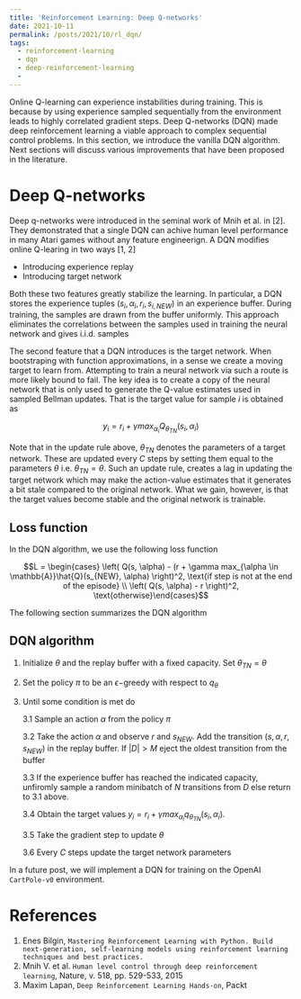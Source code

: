 ```yaml
---
title: 'Reinforcement Learning: Deep Q-networks'
date: 2021-10-11
permalink: /posts/2021/10/rl_dqn/
tags:
  - reinforcement-learning
  - dqn
  - deep-reinforcement-learning
  - 
---
```


Online Q-learning can experience instabilities during training. This is because by using experience sampled sequentially from the environment leads to highly correlated gradient steps. Deep Q-networks (DQN) made deep reinforcement learning a viable approach to complex sequential control problems.  In this section, we introduce the vanilla DQN algorithm. Next sections will discuss various improvements that have been proposed in the literature.


Deep Q-networks
======

Deep q-networks were introduced in the seminal work of Mnih et al. in [2]. They demonstrated that a single DQN can achive human level performance in many Atari games without any feature engineerign. A DQN modifies online Q-learing in two ways [1, 2]

- Introducing experience replay
- Introducing target network

Both these two features greatly stabilize the learning.  In particular, a DQN stores the experience tuples $(s_i, \alpha_i, r_i, s_{i, NEW})$ in an experience buffer. During training, the  samples are drawn from the buffer uniformly. This approach eliminates the correlations between the samples used in training the neural network and gives i.i.d. samples

The second feature that a DQN introduces is the target network. When bootstraping with function approximations, in a sense we create a moving target to learn from. Attempting to train a neural network via such a route is more likely bound to fail. The key idea is to create a copy of the neural network that is only used to generate the Q-value estimates used in sampled Bellman updates. That is the target value for sample $i$ is obtained as 

$$y_i = r_i + \gamma max_{\alpha_i} Q_{\theta_{TN}}(s_i, \alpha_i)$$

Note that in the update rule above, $\theta_{TN}$ denotes the parameters of a target network. These are updated every $C$ steps by setting them equal to the parameters $\theta$ i.e. $\theta_{TN} = \theta$. Such an update rule, creates a lag in updating the target network which may make the action-value estimates that it generates a bit stale compared to the original network. What we gain, however, is that the target values become stable and the original network is trainable.

Loss function
------

In the DQN algorithm, we use the following loss function

$$L = \begin{cases} \left( Q(s, \alpha) - (r + \gamma max_{\alpha \in \mathbb{A}}\hat{Q}(s_{NEW}, \alpha) \right)^2, \text{if step is not at the end of the episode} \\ \left( Q(s, \alpha) - r \right)^2, \text{otherwise}\end{cases}$$

The following section summarizes the DQN algorithm

DQN algorithm
------

1. Initialize $\theta$ and the replay buffer with a fixed capacity. Set $\theta_{TN}= \theta$
2. Set the policy $\pi$ to be an $\epsilon-$greedy with respect to $q_{\theta}$
3. Until some condition is met do

    3.1 Sample an action $\alpha$ from the policy $\pi$
    
    3.2 Take the action $\alpha$ and observe $r$ and $s_{NEW}$. Add the transition $(s, \alpha, r, s_{ NEW})$ in the replay buffer. If $|D|>M$ eject the oldest transition from the buffer
    
    3.3 If the experience buffer has reached the indicated capacity, unfiromly sample a random minibatch of $N$ transitions from $D$ else return to 3.1 above.
    
    3.4 Obtain the target values $y_i = r_i + \gamma max_{\alpha_i} q_{\theta_{TN}}(s_i, \alpha_i)$. 
    
    3.5 Take the gradient step to update $\theta$
    
    3.6 Every $C$ steps update the target network parameters

In a future post, we will implement a DQN for training on the OpenAI ```CartPole-v0``` environment.

References
======

1. Enes Bilgin, ```Mastering Reinforcement Learning with Python. Build next-generation, self-learning models using reinforcement learning techniques and best practices.```
2. Mnih V. et al. ```Human level control through deep reinforcement learning```, Nature, v. 518, pp. 529-533, 2015
3. Maxim Lapan, ```Deep Reinforcement Learning Hands-on```, Packt
